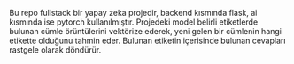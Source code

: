 Bu repo fullstack bir yapay zeka projedir, backend kısmında flask, ai kısmında ise pytorch kullanılmıştır. Projedeki model belirli etiketlerde bulunan cümle örüntülerini vektörize ederek, yeni gelen bir cümlenin hangi etikette olduğunu tahmin eder. Bulunan etiketin içerisinde bulunan cevapları rastgele olarak döndürür.
